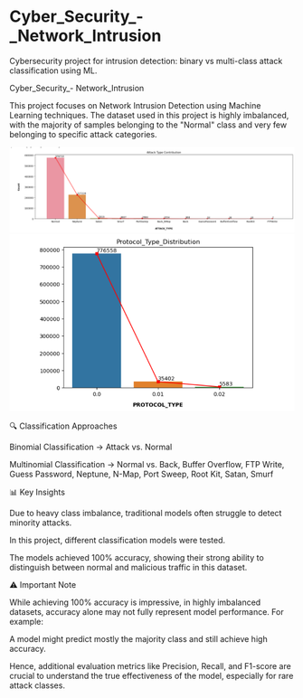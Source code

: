 # Cyber_Security_-_Network_Intrusion
Cybersecurity project for intrusion detection: binary vs multi-class attack classification using ML.

Cyber_Security_- Network_Intrusion

This project focuses on Network Intrusion Detection using Machine Learning techniques. The dataset used in this project is highly imbalanced, with the majority of samples belonging to the "Normal" class and very few belonging to specific attack categories.

![Attack_Distribution](Attack_Type_Distribution.png)
![Protocol_Type_Distribution](Protocol_Type_Distribution.png)

🔍 Classification Approaches

Binomial Classification → Attack vs. Normal

Multinomial Classification → Normal vs. Back, Buffer Overflow, FTP Write, Guess Password, Neptune, N-Map, Port Sweep, Root Kit, Satan, Smurf

📊 Key Insights

Due to heavy class imbalance, traditional models often struggle to detect minority attacks.

In this project, different classification models were tested.

The models achieved 100% accuracy, showing their strong ability to distinguish between normal and malicious traffic in this dataset.

⚠️ Important Note

While achieving 100% accuracy is impressive, in highly imbalanced datasets, accuracy alone may not fully represent model performance. For example:

A model might predict mostly the majority class and still achieve high accuracy.

Hence, additional evaluation metrics like Precision, Recall, and F1-score are crucial to understand the true effectiveness of the model, especially for rare attack classes.
